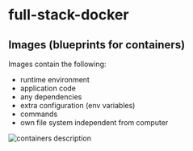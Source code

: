 # full-stack-docker
## Images (blueprints for containers)
Images contain the following:
- runtime environment
- application code
- any dependencies
- extra configuration (env variables)
- commands
- own file system independent from computer

![containers description](img.png)